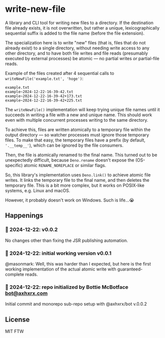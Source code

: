 # write-new-file

A library and CLI tool for writing new files to a directory. If the destination file already exists, it is not overwritten, but rather a unique, lexicographically sequential suffix is added to the file name (before the file extension).

The specialization here is to write "new" files (that is, files that do not already exist) to a single directory, without needing write access to any other directory, and to have both file writes and file reads (presumably executed by external processes) be atomic — no partial writes *or* partial-file reads.

Example of the files created after 4 sequential calls to `writeNewFile('example.txt', 'hoge')`:
```text
example.txt 
example~2024-12-22-16-39-42.txt 
example~2024-12-22-16-39-42+173.txt 
example~2024-12-22-16-39-42+225.txt
```

The `writeNewFile()` implementation will keep trying unique file names until it succeeds in writing a file with a new and unique name. This should work even with multiple concurrent processes writing to the same directory.

To achieve this, files are written atomically to a temporary file within the output directory — so watcher processes must ignore those temporary files. To make that easy, the temporary files have a prefix (by default, `'.__temp__'`), which can be ignored by the file consumers.

Then, the file is atomically renamed to the final name. This turned out to be unexpectedly difficult, because `Deno.rename` doesn't expose the (OS-specific) atomic `RENAME_NOREPLACE` or similar flags. 

So, this library's implementation uses `Deno.link()` to achieve atomic file writes. It links the temporary file to the final name, and then deletes the temporary file. This is a bit more complex, but it works on POSIX-like systems, e.g. Linux and macOS. 

However, it probably doesn't work on Windows. Such is life...😭

## Happenings

### 👹 2024-12-22: v0.0.2

No changes other than fixing the JSR publishing automation.

### 👹 2024-12-22: initial working version v0.0.1

@masonmark: Well, this was harder than I expected, but here is the first working implementation of the actual atomic write with guaranteed-complete reads.

### 🤖 2024-12-22: repo initialized by Bottie McBotface bot@axhxrx.com

Initial commit and monorepo sub-repo setup with @axhxrx/bot v.0.0.2

## License

MIT FTW
